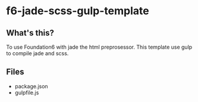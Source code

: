 # f6-jade-scss-gulp-template

## What's this?
To use Foundation6 with jade the html preprosessor. This template use gulp to compile jade and scss.

## Files
- package.json
- gulpfile.js
